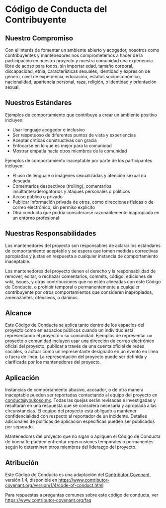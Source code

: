 # Código de Conducta del Contribuyente

## Nuestro Compromiso

Con el interés de fomentar un ambiente abierto y acogedor, nosotros como contribuyentes y mantenedores nos comprometemos a hacer de la participación en nuestro proyecto y nuestra comunidad una experiencia libre de acoso para todos, sin importar edad, tamaño corporal, discapacidad, etnia, características sexuales, identidad y expresión de género, nivel de experiencia, educación, estatus socioeconómico, nacionalidad, apariencia personal, raza, religión, o identidad y orientación sexual.

## Nuestros Estándares

Ejemplos de comportamiento que contribuye a crear un ambiente positivo incluyen:

- Usar lenguaje acogedor e inclusivo
- Ser respetuoso de diferentes puntos de vista y experiencias
- Aceptar críticas constructivas con gracia
- Enfocarse en lo que es mejor para la comunidad
- Mostrar empatía hacia otros miembros de la comunidad

Ejemplos de comportamiento inaceptable por parte de los participantes incluyen:

- El uso de lenguaje o imágenes sexualizadas y atención sexual no deseada
- Comentarios despectivos (trolling), comentarios insultantes/derogatorios y ataques personales o políticos
- Acoso público o privado
- Publicar información privada de otros, como direcciones físicas o de correo electrónico, sin permiso explícito
- Otra conducta que podría considerarse razonablemente inapropiada en un entorno profesional

## Nuestras Responsabilidades

Los mantenedores del proyecto son responsables de aclarar los estándares de comportamiento aceptable y se espera que tomen medidas correctivas apropiadas y justas en respuesta a cualquier instancia de comportamiento inaceptable.

Los mantenedores del proyecto tienen el derecho y la responsabilidad de remover, editar, o rechazar comentarios, commits, código, ediciones de wiki, issues, y otras contribuciones que no estén alineadas con este Código de Conducta, o prohibir temporal o permanentemente a cualquier contribuyente por otros comportamientos que consideren inapropiados, amenazantes, ofensivos, o dañinos.

## Alcance

Este Código de Conducta se aplica tanto dentro de los espacios del proyecto como en espacios públicos cuando un individuo está representando el proyecto o su comunidad. Ejemplos de representar un proyecto o comunidad incluyen usar una dirección de correo electrónico oficial del proyecto, publicar a través de una cuenta oficial de redes sociales, o actuar como un representante designado en un evento en línea o fuera de línea. La representación del proyecto puede ser definida y clarificada por los mantenedores del proyecto.

## Aplicación

Instancias de comportamiento abusivo, acosador, o de otra manera inaceptable pueden ser reportadas contactando al equipo del proyecto en [conduct@youkoso.mx](mailto:conduct@youkoso.mx). Todas las quejas serán revisadas e investigadas y resultarán en una respuesta que se considera necesaria y apropiada a las circunstancias. El equipo del proyecto está obligado a mantener confidencialidad con respecto al reportador de un incidente. Detalles adicionales de políticas de aplicación específicas pueden ser publicados por separado.

Mantenedores del proyecto que no sigan o apliquen el Código de Conducta de buena fe pueden enfrentar repercusiones temporales o permanentes según lo determinen otros miembros del liderazgo del proyecto.

## Atribución

Este Código de Conducta es una adaptación del [Contributor Covenant][homepage], versión 1.4, disponible en https://www.contributor-covenant.org/version/1/4/code-of-conduct.html

[homepage]: https://www.contributor-covenant.org

Para respuestas a preguntas comunes sobre este código de conducta, ver https://www.contributor-covenant.org/faq
